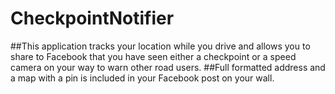 # CheckpointNotifier

##This application tracks your location while you drive and allows you to share to Facebook that you have seen either a checkpoint or a speed camera on your way to warn other road users.
##Full formatted address and a map with a pin is included in your Facebook post on your wall.
